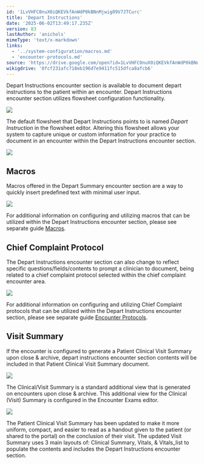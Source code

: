 ```yaml
---
id: '1LvVHFC0nuX0iQKEVkfAnWdP0kBNnMjwig09V7JTCurc'
title: 'Depart Instructions'
date: '2025-06-02T13:49:17.235Z'
version: 83
lastAuthor: 'anichols'
mimeType: 'text/x-markdown'
links:
  - '../system-configuration/macros.md'
  - 'encounter-protocols.md'
source: 'https://drive.google.com/open?id=1LvVHFC0nuX0iQKEVkfAnWdP0kBNnMjwig09V7JTCurc'
wikigdrive: '0fcf231afc718eb196d7e9411fc515dfca8afcb6'
---
```

Depart Instructions encounter section is available to document depart instructions to the patient within an encounter.  Depart Instructions encounter section utilizes flowsheet configuration functionality.

![](../depart-instructions.assets/c7639ef9663bbc1ab0452b2c26f288f9.png)

The default flowsheet that Depart Instructions points to is named *Depart Instruction* in the flowsheet editor. Altering this flowsheet allows your system to capture unique or custom information for your practice to document in an encounter within the Depart Instructions encounter section.

![](../depart-instructions.assets/5578ef5278bbd720f5dff02fdc4cf88d.png)

## Macros

Macros offered in the Depart Summary encounter section are a way to quickly insert predefined text with minimal user input.

![](../depart-instructions.assets/4dc65dc384b5f7ea406311fcf41f0859.png)

For additional information on configuring and utilizing macros that can be utilized within the Depart Instructions encounter section, please see separate guide [Macros](../system-configuration/macros.md#properties-of-a-macro).

## Chief Complaint Protocol

The Depart Instructions encounter section can also change to reflect specific questions/fields/contents to prompt a clinician to document, being related to a chief complaint protocol selected within the chief complaint encounter area.

![](../depart-instructions.assets/021f9539b47a2524260a87b6a7e102b2.png)

For additional information on configuring and utilizing Chief Complaint protocols that can be utilized within the Depart Instructions encounter section, please see separate guide [Encounter Protocols](encounter-protocols.md).

## Visit Summary

If the encounter is configured to generate a Patient Clinical Visit Summary upon close & archive, depart instructions encounter section contents will be included in that Patient Clinical Visit Summary document.

![](../depart-instructions.assets/0ff06ef3dcbd26a0d19ed0e8197f58cc.png)

The Clinical/Visit Summary is a standard additional view that is generated on encounters upon close & archive. This additional view for the Clinical (Visit) Summary is configured in the Encounter Exams editor.

![](../depart-instructions.assets/49e4805a68b7a8755f51dd0c83b47f01.png)

The Patient Clinical Visit Summary has been updated to make it more uniform, compact, and easier to read as a handout given to the patient (or shared to the portal) on the conclusion of their visit. The updated Visit Summary uses 3 main layouts of: Clinical Summary, Vitals, & Vitals_list to populate the contents and includes the Depart Instructions encounter section.
